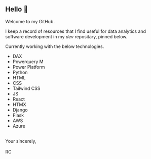 ## Hello 👋

Welcome to my GitHub.

I keep a record of resources that I find useful for data analytics and software development in my *dev* repositary, pinned below.

Currently working with the below technologies.

* DAX
* Powerquery M
* Power Platform
* Python
* HTML
* CSS
* Tailwind CSS
* JS
* React
* HTMX
* Django
* Flask
* AWS
* Azure


<br>
Your sincerely,
<br>
<br>
RC
